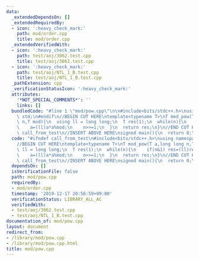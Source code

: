```yaml
---
data:
  _extendedDependsOn: []
  _extendedRequiredBy:
  - icon: ':heavy_check_mark:'
    path: mod/order.cpp
    title: mod/order.cpp
  _extendedVerifiedWith:
  - icon: ':heavy_check_mark:'
    path: test/aoj/3062.test.cpp
    title: test/aoj/3062.test.cpp
  - icon: ':heavy_check_mark:'
    path: test/aoj/NTL_1_B.test.cpp
    title: test/aoj/NTL_1_B.test.cpp
  _pathExtension: cpp
  _verificationStatusIcon: ':heavy_check_mark:'
  attributes:
    '*NOT_SPECIAL_COMMENTS*': ''
    links: []
  bundledCode: "#line 1 \"mod/pow.cpp\"\n\n#include<bits/stdc++.h>\nusing namespace\
    \ std;\n#endif\n//BEGIN CUT HERE\ntemplate<typename T>\nT mod_pow(T a,long long\
    \ n,T mod){\n  using ll = long long;\n  T res(1);\n  while(n){\n    if(n&1) res=(ll)res*a%mod;\n\
    \    a=(ll)a*a%mod;\n    n>>=1;\n  }\n  return res;\n}\n//END CUT HERE\n#ifndef\
    \ call_from_test\n//INSERT ABOVE HERE\nsigned main(){\n  return 0;\n}\n#endif\n"
  code: "#ifndef call_from_test\n#include<bits/stdc++.h>\nusing namespace std;\n#endif\n\
    //BEGIN CUT HERE\ntemplate<typename T>\nT mod_pow(T a,long long n,T mod){\n  using\
    \ ll = long long;\n  T res(1);\n  while(n){\n    if(n&1) res=(ll)res*a%mod;\n\
    \    a=(ll)a*a%mod;\n    n>>=1;\n  }\n  return res;\n}\n//END CUT HERE\n#ifndef\
    \ call_from_test\n//INSERT ABOVE HERE\nsigned main(){\n  return 0;\n}\n#endif\n"
  dependsOn: []
  isVerificationFile: false
  path: mod/pow.cpp
  requiredBy:
  - mod/order.cpp
  timestamp: '2019-12-17 20:56:59+09:00'
  verificationStatus: LIBRARY_ALL_AC
  verifiedWith:
  - test/aoj/3062.test.cpp
  - test/aoj/NTL_1_B.test.cpp
documentation_of: mod/pow.cpp
layout: document
redirect_from:
- /library/mod/pow.cpp
- /library/mod/pow.cpp.html
title: mod/pow.cpp
---
```

